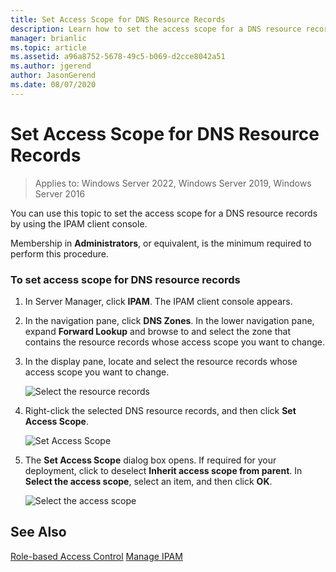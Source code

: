 ```yaml
---
title: Set Access Scope for DNS Resource Records
description: Learn how to set the access scope for a DNS resource records by using the IPAM client console.
manager: brianlic
ms.topic: article
ms.assetid: a96a8752-5678-49c5-b069-d2cce8042a51
ms.author: jgerend
author: JasonGerend
ms.date: 08/07/2020
---
```

# Set Access Scope for DNS Resource Records

>Applies to: Windows Server 2022, Windows Server 2019, Windows Server 2016

You can use this topic to set the access scope for a DNS resource records by using the IPAM client console.

Membership in **Administrators**, or equivalent, is the minimum required to perform this procedure.

### To set access scope for DNS resource records

1.  In Server Manager, click  **IPAM**. The IPAM client console appears.

2.  In the navigation pane, click **DNS Zones**.  In the lower navigation pane, expand **Forward Lookup** and browse to and select the zone that contains the resource records whose access scope you want to change.

3.  In the display pane, locate and select the resource records whose access scope you want to change.

    ![Select the resource records](../../media/Set-Access-Scope-for-DNS-Resource-Records/ipam_RestrictUserToRRControl_02.jpg)

4.  Right-click the selected DNS resource records, and then click **Set Access Scope**.

    ![Set Access Scope](../../media/Set-Access-Scope-for-DNS-Resource-Records/ipam_RestrictUserToRRControl_03.jpg)

5.  The **Set Access Scope** dialog box opens. If required for your deployment, click to deselect **Inherit access scope from parent**. In **Select the access scope**, select an item, and then click **OK**.

    ![Select the access scope](../../media/Set-Access-Scope-for-DNS-Resource-Records/ipam_RestrictUserToRRControl_04.jpg)

## See Also
[Role-based Access Control](Role-based-Access-Control.md)
[Manage IPAM](Manage-IPAM.md)



